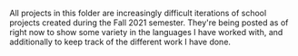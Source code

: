 All projects in this folder are increasingly difficult iterations of school projects created during the Fall 2021 semester. They're being posted as of right now to
show some variety in the languages I have worked with, and additionally to keep track of the different work I have done.
